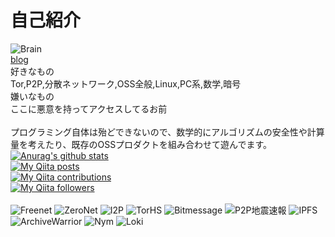 # 自己紹介
![Brain](https://img.shields.io/badge/Brain-Not_Working-red)
<br>
[blog](https://kris.fail)<br>
好きなもの<br>
Tor,P2P,分散ネットワーク,OSS全般,Linux,PC系,数学,暗号<br>
嫌いなもの<br>
ここに悪意を持ってアクセスしてるお前<br><br>
プログラミング自体は殆どできないので、数学的にアルゴリズムの安全性や計算量を考えたり、既存のOSSプロダクトを組み合わせて遊んでます。<br>
[![Anurag's github stats](https://github-readme-stats.vercel.app/api?username=yuuki76)](https://github.com/anuraghazra/github-readme-stats)<br>
[![My Qiita posts](https://qiita-badge.apiapi.app/s/yuuki76/posts.svg)](http://qiita.com/yuuki76)<br>
[![My Qiita contributions](https://qiita-badge.apiapi.app/s/yuuki76/contributions.svg)](http://qiita.com/yuuki76)<br>
[![My Qiita followers](https://qiita-badge.apiapi.app/s/yuuki76/followers.svg)](http://qiita.com/yuuki76)<br>
<br>
![Freenet](https://img.shields.io/badge/Freenet-Working-brightgreen)
![ZeroNet](https://img.shields.io/badge/ZeroNet-Working-brightgreen)
![I2P](https://img.shields.io/badge/I2P-Working-brightgreen)
![TorHS](https://img.shields.io/badge/TorHS-Working-brightgreen)
![Bitmessage](https://img.shields.io/badge/Bitmessage-UNUSED-orange)
![P2P地震速報](https://img.shields.io/badge/P2P地震速報-Working-brightgreen)
![IPFS](https://img.shields.io/badge/IPFS-Working-brightgreen)
![ArchiveWarrior](https://img.shields.io/badge/ArchiveWarrior-Working-brightgreen)
![Nym](https://img.shields.io/badge/Nym-Working-brightgreen)
![Loki](https://img.shields.io/badge/Loki-Working-brightgreen)
